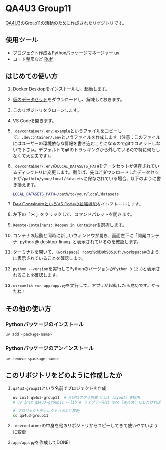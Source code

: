 # QA4U3 Group11

[QA4U3](https://altema.is.tohoku.ac.jp/QA4U3/)のGroup11の活動のために作成されたリポジトリです。

## 使用ツール

- プロジェクト作成＆Pythonパッケージマネージャー [uv](https://docs.astral.sh/uv/)
- コード整形など [Ruff](https://docs.astral.sh/ruff/)

## はじめての使い方

1. [Docker Desktop](https://www.docker.com/ja-jp/products/docker-desktop/)をインストールし、起動します。
1. [仮のデータセット](https://drive.google.com/drive/folders/1SemmXN9oCed0N0fkdnYHC0rVgbMH6KLE)をダウンロードし、解凍しておきます。
1. このリポジトリをクローンします。
1. VS Codeを開きます。
1. `.devcontainer/.env.example`というファイルをコピーして、`.devcontainer/.env`というファイルを作成します（注意：このファイルにはユーザーの環境依存な情報を書き込むことになるのでgitでコミットしないで下さい。デフォルトでgitのトラッキングから外しているので特に何もしなくて大丈夫です）。
1. `.devcontainer/.env`の`LOCAL_DATASETS_PATH`をデータセットが保存されているディレクトリに変更します。例えば、先ほどダウンロードしたデータセットが`/path/to/your/local/datasets`に保存されている場合、以下のように書き換えます。

    ```bash
    LOCAL_DATASETS_PATH=/path/to/your/local/datasets
    ```

1. [Dev ContainersというVS Codeの拡張機能](https://marketplace.visualstudio.com/items?itemName=ms-vscode-remote.remote-containers)をインストールします。
1. 左下の「><」をクリックして、コマンドパレットを開きます。
1. `Remote-Containers: Reopen in Container`を選択します。
1. コンテナの起動と同時に新しいウィンドウが開き、画面左下に「開発コンテナ: python @ desktop-linux」と表示されているのを確認します。
1. ターミナルを開いて、`(workspace) root@9dd39b93510f:/workspace#`のように表示されていることを確認します。
1. `python --version`を実行してPythonのバージョンが`Python 3.12.8`と表示されることを確認します。
1. `streamlit run app/app.py`を実行して、アプリが起動したら成功です。やったね！

## その他の使い方

### Pythonパッケージのインストール

```bash
uv add <package-name>
```

### Pythonパッケージのアンインストール

```bash
uv remove <package-name>
```

## このリポジトリをどのように作成したか

1. `qa4u3-group11`という名前でプロジェクトを作成

    ```bash
    uv init qa4u3-group11  # 今回はアプリ形式（flat layout）を採用
    # uv init qa4u3-group11 --lib # ライブラリ形式（src layout）にしたければこちら

    # プロジェクトディレクトリの中に移動
    cd qa4u3-group11
    ```

2. `.devcontainer`の中身を他のリポジトリからコピーしてきて使いやすいように変更

3. `app/app.py`を作成してDONE!

